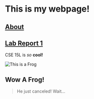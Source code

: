 # This is my webpage!

## [About](about) </br>
## [Lab Report 1](lab-report-1-week-0)


CSE 15L is *so* **cool!**


![This is a Frog](https://media.istockphoto.com/photos/frog-eating-a-fly-picture-id175422366?k=20&m=175422366&s=612x612&w=0&h=QP_G6GYO9Htus1ACQWcoga-V4JrUIh957eIm7oANSHw=)

## Wow A Frog!

> He just canceled! Wait...

